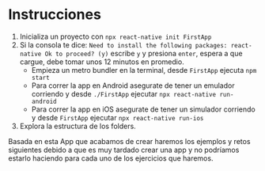 # Instrucciones

1. Inicializa un proyecto con `npx react-native init FirstApp`
2. Si la consola te dice: `Need to install the following packages: react-native Ok to proceed? (y)` escribe `y` y presiona `enter`, espera a que cargue, debe tomar unos 12 minutos en promedio.
    - Empieza un metro bundler en la terminal, desde `FirstApp` ejecuta `npm start`
    - Para correr la app en Android asegurate de tener un emulador corriendo y desde `./FirstApp` ejecutar `npx react-native run-android`
    - Para correr la app en iOS asegurate de tener un simulador corriendo y desde `FirstApp` ejecutar `npx react-native run-ios`
3. Explora la estructura de los folders.

Basada en esta App que acabamos de crear haremos los ejemplos y retos siguientes debido a que es muy tardado crear una app y no podríamos estarlo haciendo para cada uno de los ejercicios que haremos.